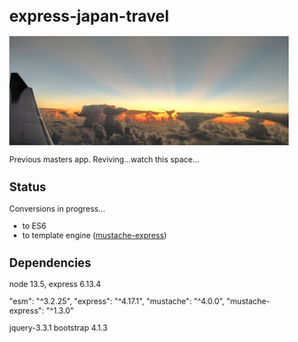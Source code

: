 # express-japan-travel

![The sky comming in to Japan](public/images/air.jpg)

Previous masters app. Reviving...watch this space...

## Status

Conversions in progress...

* to ES6
* to template engine ([mustache-express](https://github.com/bryanburgers/node-mustache-express#readme))


## Dependencies

node 13.5, express 6.13.4

"esm": "^3.2.25",
"express": "^4.17.1",
"mustache": "^4.0.0",
"mustache-express": "^1.3.0"

jquery-3.3.1
bootstrap 4.1.3